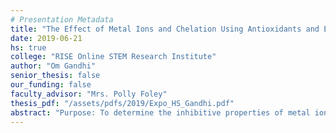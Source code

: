 ```yaml
---
# Presentation Metadata
title: "The Effect of Metal Ions and Chelation Using Antioxidants and EDTA on Catalase Activity: Implications in Alzheimer’s Treatment"
date: 2019-06-21
hs: true
college: "RISE Online STEM Research Institute"
author: "Om Gandhi"
senior_thesis: false
our_funding: false
faculty_advisor: "Mrs. Polly Foley"
thesis_pdf: "/assets/pdfs/2019/Expo_HS_Gandhi.pdf"
abstract: "Purpose: To determine the inhibitive properties of metal ions on catalase activity as well as to determine which antioxidant most effectively diminishes the inhibitory effect of the most inhibitive metal on catalase activity through chelation and compare it to a synthetic chelator, EDTA. Procedure: Set up a gas-collecting apparatus. For Part 1, to determine which metal inhibits catalase the most, test H2O2 alone for negative control, test catalase for positive control, catalase + copper, catalase + iron, catalase + zinc, catalase + aluminum, and catalase + lead. Perform three trials. For Part 2, mix the most inhibitive metal as determined in Part 1 with catalase, then add either EDTA, beta-carotene, ascorbic acid, or vitamin E to allow chelation. Add the catalase-metal ion-natural chelator mixture into the flask with H2O2. Measure the volume of oxygen produced after five minutes. Perform three trials. Conclusion: According to this experiment, Vitamin E and Ascorbic Acid provides the most amount of protection from catalase inhibition via metals which is beneficial in reducing chances of neurodegenerative diseases such as Alzheimer’s disease caused by oxidative stress. Furthermore, avoiding excess copper intake also helps catalase efficiency to decompose hydrogen peroxide before it produces radicals and oxidative stress."
---
```

